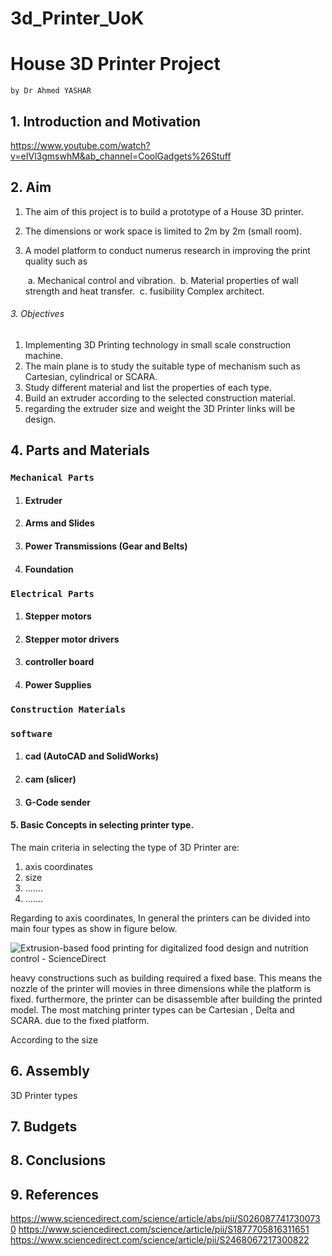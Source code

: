 # 3d_Printer_UoK

# House 3D Printer Project

`by Dr Ahmed YASHAR`

## 1. Introduction and Motivation 
https://www.youtube.com/watch?v=eIVl3gmswhM&ab_channel=CoolGadgets%26Stuff

## 2. Aim 

1. The aim of this project is to build a prototype of a House 3D printer.

2. The dimensions or work space is limited to 2m by 2m (small room).

3. A model platform to conduct numerus research in improving the print quality such as 

   ​	a. Mechanical control and vibration.
   ​	b. Material properties of wall strength and heat transfer.
   ​	c. fusibility Complex architect.  

###### 3. Objectives 

1. Implementing 3D Printing technology in small scale construction machine. 
2. The main plane is to study the suitable type of mechanism such as Cartesian, cylindrical or SCARA. 
3. Study different material and list the properties of each type. 
4. Build an extruder according to the selected construction material. 
5. regarding the extruder size and weight the 3D Printer links will be design.  

## 4. Parts and Materials 

### `Mechanical Parts`

1. #### Extruder 

2. #### Arms and Slides 

3. #### Power Transmissions (Gear and Belts) 

4. #### Foundation 

### `Electrical Parts`

1. #### Stepper motors 

2. #### Stepper motor drivers 

3. #### controller board 

4. #### Power Supplies 

### `Construction Materials` 

### `software` 

1. #### cad (AutoCAD and SolidWorks)

2. #### cam (slicer) 

3. #### G-Code sender

#### 5. Basic Concepts in selecting printer type.

The main criteria in selecting the type of 3D Printer are:

1.  axis coordinates
2. size 
3. .......
4. .......

Regarding to axis coordinates, In general the printers can be divided into  main four  types  as show in figure below.

![Extrusion-based food printing for digitalized food design and nutrition  control - ScienceDirect](https://ars.els-cdn.com/content/image/1-s2.0-S0260877417300730-gr2.jpg)

heavy constructions such as building  required a fixed base. This means the nozzle of the printer will movies in three dimensions while the platform is fixed. furthermore, the printer can be disassemble after building the printed model. The most matching printer types can be Cartesian , Delta and SCARA. due to the fixed platform. 

 According to the size    

## 6. Assembly 

3D Printer types 



## 7. Budgets 

## 8. Conclusions
## 9. References
https://www.sciencedirect.com/science/article/abs/pii/S0260877417300730
https://www.sciencedirect.com/science/article/pii/S1877705816311651
https://www.sciencedirect.com/science/article/pii/S2468067217300822
